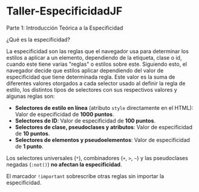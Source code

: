 # Taller-EspecificidadJF
Parte 1: Introducción Teórica a la Especificidad

¿Qué es la especificidad?

La especificidad son las reglas que el navegador usa para determinar los estilos a aplicar a un elemento, dependiendo de la etiqueta, clase o id, cuando este tiene varias "reglas" o estilos sobre este. Siguiendo esto, el navegador decide que estilos aplicar dependiendo del valor de especificidad que tiene determinada regla. Este valor es la suma de diferentes valores otorgados a cada selector usado al definir la regla de estilo, los distintos tipos de selectores con sus respectivos valores y algunas reglas son:

- **Selectores de estilo en línea** (atributo `style` directamente en el HTML): Valor de especificidad de **1000 puntos**.
- **Selectores de ID**: Valor de especificidad de **100 puntos**.
- **Selectores de clase, pseudoclases y atributos**: Valor de especificidad de **10 puntos**.
- **Selectores de elementos y pseudoelementos**: Valor de especificidad de **1 punto**.

Los selectores universales (`*`), combinadores (`+`, `>`, `~`) y las pseudoclases negadas (`:not()`) **no afectan la especificidad**.

El marcador `!important` sobrescribe otras reglas sin importar la especificidad.
